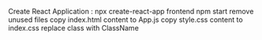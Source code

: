 Create React Application : 
 npx create-react-app frontend 
 npm start 
 remove unused files
 copy index.html content to App.js
 copy style.css content to index.css
 replace class with ClassName
